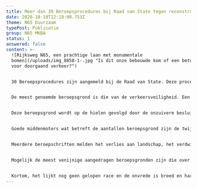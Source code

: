 ```yaml
---
title: Meer dan 30 Beroepsprocedures bij Raad van State tegen reconstructie N65
date: 2020-10-10T12:19:00.753Z
theme: N65 Duurzaam
typePost: Publicatie
group: N65 MKBA
status: 1
answered: false
content: >-
  ![Rijksweg N65, een prachtige laan met monumentale
  bomen](/uploads/img_8858-1-.jpg "Is dit onze bebouwde kom of een betongoot
  voor doorgaand verkeer?")


  30 Beroepsprocedures zijn aangemeld bij de Raad van State. Deze procedures komen van inwoners, bedrijven en belangenorganisaties uit alle delen van onze gemeente. Alhoewel ieder beroep een eigen insteek heeft, zijn er duidelijk gemeenschappelijke beroepsgronden.


  De meest genoemde beroepsgrond is die van de verkeersveiligheid. Een groot aantal partijen betwijfelt of de beloofde veiligheid zal ontstaan voor het doorgaand verkeer. Bovendien vinden zij dat deze niet opweegt tegen de overduidelijke toegenomen onveiligheid binnen de bebouwde kom.


  Deze beroepsgrond wordt op de hielen gevolgd door de onzuivere besluitvorming, de afnemende leefbaarheid in ons dorp en de verminderde bereikbaarheid. Vooral de onzuivere besluitvorming is een grote bron van ergernis.


  Goede middenmoters wat betreft de aantallen beroepsgrond zijn de twijfels over de verbeterde oversteekbaarheid en verminderde geluidsoverlast.


  Meerdere beroepschriften melden het verlies aan landschap, het verdwijnen van talloze bomen en de hoge kosten voor onze gemeente. Kosten die ten laste zullen gaan van de financiering van andere belangrijke dorpsvoorzieningen.


  Mogelijk de meest venijnige aangedragen beroepsgronden zijn die over de luchtkwaliteit, de te hoge concentratie stikstof en de waterhuishouding. Hier gelden niet alleen nationale maar ook Europese regels die ook na een besluit van de Raad van State nog steeds van toepassing zijn.


  Kortom, het lijkt nog geen gelopen race en de onvrede is breed en hardnekkig. Het gemeentebestuur dat zonder degelijke argumentatie beroepsgronden van bewoners afwijst, versterkt de ergernis over de onzuivere besluitvorming.
---
```

